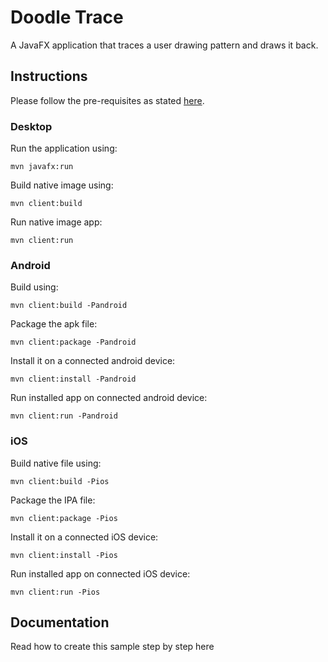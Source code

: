 # Doodle Trace

A JavaFX application that traces a user drawing pattern and draws it back.

## Instructions

Please follow the pre-requisites as stated [here](https://github.com/gluonhq/client-samples/#build-and-run-the-samples).

### Desktop

Run the application using:

    mvn javafx:run

Build native image using:

    mvn client:build

Run native image app:

    mvn client:run

### Android

Build using:

    mvn client:build -Pandroid

Package the apk file:

    mvn client:package -Pandroid

Install it on a connected android device:

    mvn client:install -Pandroid

Run installed app on connected android device:

    mvn client:run -Pandroid

### iOS

Build native file using:

    mvn client:build -Pios

Package the IPA file:

    mvn client:package -Pios

Install it on a connected iOS device:

    mvn client:install -Pios

Run installed app on connected iOS device:

    mvn client:run -Pios

## Documentation

Read how to create this sample step by step here